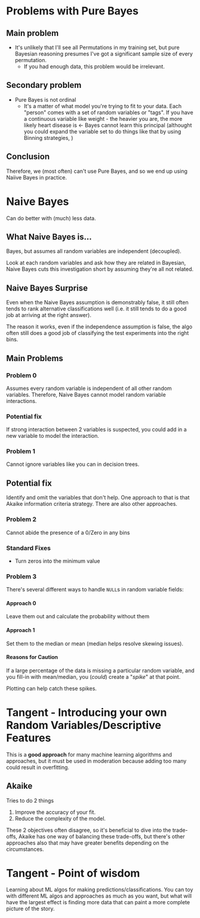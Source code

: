 # Problems with Pure Bayes

## Main problem

- It's unlikely that I'll see all Permutations in my training set, but pure Bayesian reasoning presumes I've got a significant sample size of every permutation.
  - If you had enough data, this problem would be irrelevant.

## Secondary problem

- Pure Bayes is not ordinal
  - It's a matter of what model you're trying to fit to your data.  Each "person" comes with a set of random variables or "tags".  If you have a continuous variable like weight - the heavier you are, the more likely heart disease is <- Bayes cannot learn this principal (althought you could expand the variable set to do things like that by using Binning strategies, )
  
## Conclusion

Therefore, we (most often) can't use Pure Bayes, and so we end up using Naiive Bayes in practice.
  
# Naive Bayes

Can do better with (much) less data.

## What Naive Bayes is...

Bayes, but assumes all random variables are independent (decoupled).

Look at each random variables and ask how they are related in Bayesian, Naive Bayes
cuts this investigation short by assuming they're all not related.

## Naive Bayes Surprise

Even when the Naive Bayes assumption is demonstrably false, it still often tends to
rank alternative classifications well (i.e. it still tends to do a good job at
arriving at the right answer).

The reason it works, even if the independence assumption is false, the algo often
still does a good job of classifying the test experiments into the right bins.

## Main Problems

### Problem 0

Assumes every random variable is independent of all other random variables. 
Therefore, Naive Bayes cannot model random variable interactions.

### Potential fix

If strong interaction between 2 variables is suspected, you could add in a
new variable to model the interaction.

### Problem 1

Cannot ignore variables like you can in decision trees.

## Potential fix

Identify and omit the variables that don't help.  One approach to that is that
Akaike information criteria strategy. There are also other approaches.

### Problem 2

Cannot abide the presence of a 0/Zero in any bins

### Standard Fixes

- Turn zeros into the minimum value

### Problem 3

There's several different ways to handle `NULL`s in random variable fields:

#### Approach 0

Leave them out and calculate the probability without them
  
#### Approach 1

Set them to the median or mean (median helps resolve skewing issues).

#### Reasons for Caution

If a large percentage of the data is missing a particular random variable,
and you fill-in with mean/median, you (_could_) create a "_spike_" at that point.

Plotting can help catch these spikes.


# Tangent - Introducing your own Random Variables/Descriptive Features

This is a **good approach** for many machine learning algorithms and approaches,
but it must be used in moderation because adding too many could result in overfitting.

## Akaike

Tries to do 2 things

1. Improve the accuracy of your fit.
1. Reduce the complexity of the model.

These 2 objectives often disagree, so it's beneficial to dive into the trade-offs, Akaike
has one way of balancing these trade-offs, but there's other approaches also that may
have greater benefits depending on the circumstances.

# Tangent - Point of wisdom

Learning about ML algos for making predictions/classifications.  You can toy with
different ML algos and approaches as much as you want, but what will have the largest
effect is finding more data that can paint a more complete picture of the story.
